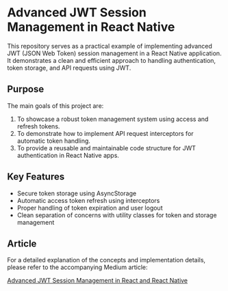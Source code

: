 # Advanced JWT Session Management in React Native

This repository serves as a practical example of implementing advanced JWT (JSON Web Token) session management in a React Native application. It demonstrates a clean and efficient approach to handling authentication, token storage, and API requests using JWT.

## Purpose

The main goals of this project are:

1. To showcase a robust token management system using access and refresh tokens.
2. To demonstrate how to implement API request interceptors for automatic token handling.
3. To provide a reusable and maintainable code structure for JWT authentication in React Native apps.

## Key Features

- Secure token storage using AsyncStorage
- Automatic access token refresh using interceptors
- Proper handling of token expiration and user logout
- Clean separation of concerns with utility classes for token and storage management

## Article

For a detailed explanation of the concepts and implementation details, please refer to the accompanying Medium article:

[Advanced JWT Session Management in React and React Native](https://dhruvpvx.medium.com/advanced-jwt-session-management-in-react-and-react-native-69f475581181)
